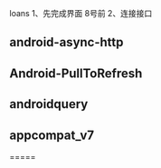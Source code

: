 loans
1、先完成界面  8号前
2、连接接口
<h2>android-async-http</h2>
<h2>Android-PullToRefresh</h2>
<h2>androidquery</h2>
<h2>appcompat_v7</h2>
=====

